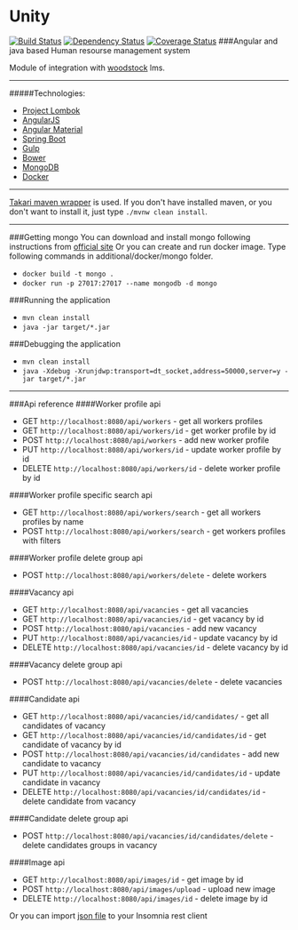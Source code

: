# Unity
[![Build Status](https://travis-ci.org/vlsidlyarevich/unity.svg?branch=master)](https://travis-ci.org/vlsidlyarevich/unity)
[![Dependency Status](https://www.versioneye.com/user/projects/58028731a23d5200345545db/badge.svg?style=flat-square)](https://www.versioneye.com/user/projects/58028731a23d5200345545db)
[![Coverage Status](https://coveralls.io/repos/github/vlsidlyarevich/unity/badge.svg?branch=master)](https://coveralls.io/github/vlsidlyarevich/unity?branch=master)
###Angular and java based Human resourse management system

Module of integration with [woodstock](https://github.com/solairerove/woodstock) lms.

---
#####Technologies:
* [Project Lombok](https://projectlombok.org/)
* [AngularJS](https://angularjs.org/)
* [Angular Material](https://material.angularjs.org)
* [Spring Boot](http://projects.spring.io/spring-boot/)
* [Gulp](http://gulpjs.com/)
* [Bower](https://bower.io/)
* [MongoDB](https://www.mongodb.com/)
* [Docker](https://www.docker.com/)

---
[Takari maven wrapper](https://github.com/takari/maven-wrapper) is used.
If you don't have installed maven, or you don't want to install it, just type `./mvnw clean install`.

---
###Getting mongo
You can download and install mongo following instructions from [official site](https://docs.mongodb.com/manual/administration/install-community/)
Or you can create and run docker image.
Type following commands in additional/docker/mongo folder.
* `docker build -t mongo .`
* `docker run -p 27017:27017 --name mongodb -d mongo`

 
###Running the application
* `mvn clean install`
* `java -jar target/*.jar`

###Debugging the application
* `mvn clean install`
* `java -Xdebug -Xrunjdwp:transport=dt_socket,address=50000,server=y -jar target/*.jar`

---
###Api reference
####Worker profile api
* GET `http://localhost:8080/api/workers` - get all workers profiles
* GET `http://localhost:8080/api/workers/id` - get worker profile by id 
* POST `http://localhost:8080/api/workers` - add new worker profile 
* PUT `http://localhost:8080/api/workers/id` - update worker profile by id
* DELETE `http://localhost:8080/api/workers/id` - delete worker profile by id 

####Worker profile specific search api
* GET `http://localhost:8080/api/workers/search` - get all workers profiles by name
* POST `http://localhost:8080/api/workers/search` - get workers profiles with filters 

####Worker profile delete group api
* POST `http://localhost:8080/api/workers/delete` - delete workers 

####Vacancy api
* GET `http://localhost:8080/api/vacancies` - get all vacancies
* GET `http://localhost:8080/api/vacancies/id` - get vacancy by id 
* POST `http://localhost:8080/api/vacancies` - add new vacancy
* PUT `http://localhost:8080/api/vacancies/id` - update vacancy by id
* DELETE `http://localhost:8080/api/vacancies/id` - delete vacancy by id 

####Vacancy delete group api
* POST `http://localhost:8080/api/vacancies/delete` - delete vacancies

####Candidate api
* GET `http://localhost:8080/api/vacancies/id/candidates/` - get all candidates of vacancy
* GET `http://localhost:8080/api/vacancies/id/candidates/id` - get candidate of vacancy by id 
* POST `http://localhost:8080/api/vacancies/id/candidates` - add new candidate to vacancy
* PUT `http://localhost:8080/api/vacancies/id/candidates/id` - update candidate in vacancy
* DELETE `http://localhost:8080/api/vacancies/id/candidates/id` - delete candidate from vacancy

####Candidate delete group api
* POST `http://localhost:8080/api/vacancies/id/candidates/delete` - delete candidates groups in vacancy

####Image api
* GET `http://localhost:8080/api/images/id` - get image by id 
* POST `http://localhost:8080/api/images/upload` - upload new image 
* DELETE `http://localhost:8080/api/images/id` - delete image by id 

Or you can import [json file](https://github.com/vlsidlyarevich/unity/blob/master/additional/insomnia/unity-api.json) to your Insomnia rest client
